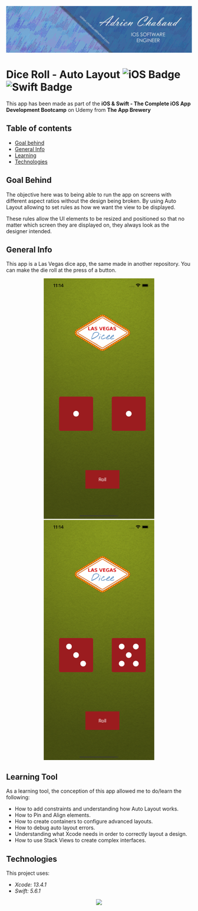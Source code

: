 <!--
  Title: Dicee App AutoLayout
  Description: iOS App of dicee app, made using SWIFT
  Author: Adrien CHABAUD
 -->
 
 <img src="/images/Adrien_banner_01.png">
 
 
 # Dice Roll - Auto Layout ![iOS Badge](https://img.shields.io/badge/iOS-000000?style=for-the-badge&logo=ios&logoColor=white) ![Swift Badge](https://img.shields.io/badge/Swift%20Version-5-orange) 

This app has been made as part of the **iOS & Swift - The Complete iOS App Development Bootcamp** on Udemy from **The App Brewery**

## Table of contents
* [Goal behind](#goal-behind)
* [General Info](#general-info)
* [Learning](#learning-tool)
* [Technologies](#technologies)

## Goal Behind

The objective here was to being able to run the app on screens with different aspect ratios without the design being broken. By using Auto Layout allowing to set rules as how we want the view to be displayed. 

These rules allow the UI elements to be resized and positioned so that no matter which screen they are displayed on, they always look as the designer intended.

## General Info

This app is a Las Vegas dice app, the same made in another repository. You can make the die roll at the press of a button.

<p align="center">
  <img src="/images/screenshot_1.png" width=300 hspace=20><img src="/images/screenshot_2.png" width=300 hspace=20>
</p>


## Learning Tool

As a learning tool, the conception of this app allowed me to do/learn the following:

* How to add constraints and understanding how Auto Layout works.
* How to Pin and Align elements.
* How to create containers to configure advanced layouts.
* How to debug auto layout errors.
* Understanding what Xcode needs in order to correctly layout a design.
* How to use Stack Views to create complex interfaces.

## Technologies

This project uses:
* *Xcode: 13.4.1*
* *Swift: 5.6.1*

<p align="center">
  <img src="Documentation/readme-end-banner.png">
</p>

